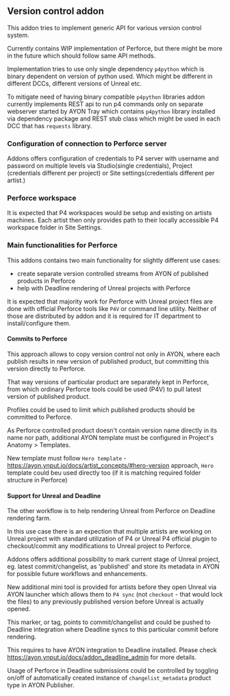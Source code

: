 Version control addon
---------------------

This addon tries to implement generic API for various version control system.

Currently contains WIP implementation of Perforce, but there might be more in the future which should follow
same API methods.

Implementation tries to use only single dependency `p4python` which is binary dependent on version of python used.
Which might be different in different DCCs, different versions of Unreal etc.


To mitigate need of having binary compatible `p4python` libraries addon currently implements REST api to run p4 commands 
only on separate webserver started by AYON Tray which contains `p4python` library installed via dependency package and 
REST stub class which might be used in each DCC that has `requests` library.

### Configuration of connection to Perforce server

Addons offers configuration of credentials to P4 server with username and password on multiple levels via
Studio(single credentials), Project (credentials different per project)  or Site settings(credentials different per artist.)

### Perforce workspace

It is expected that P4 workspaces would be setup and existing on artists machines. Each artist then only 
provides path to their locally accessible P4 workspace folder in Site Settings.

### Main functionalities for Perforce

This addons contains two main  functionality for slightly different use cases:
- create separate version controlled streams from AYON of published products in Perforce
- help with Deadline rendering of Unreal projects with Perforce

It is expected that majority work for Perforce with Unreal project files are done with official Perforce
tools like `P4V` or command line utility. Neither of those are distributed by addon and it is required
for IT department to install/configure them.


#### Commits to Perforce

This approach allows to copy version control not only in AYON, where each publish results in new version
of published product, but committing this version directly to Perforce. 

That way versions of particular product are separately kept in Perforce, from which ordinary Perforce tools
could be used (P4V) to pull latest version of published product.

Profiles could be used to limit which published products should be committed to Perforce.

As Perforce controlled product doesn't contain version name directly in its name nor path, additional
AYON template must be configured in Project's Anatomy > Templates.

New template must follow `Hero template` - https://ayon.ynput.io/docs/artist_concepts/#hero-version approach,
`Hero` template could beu used directly too (if it is matching required folder structure in Perforce)

#### Support for Unreal and Deadline

The other workflow is to help rendering Unreal from Perforce on Deadline rendering farm.

In this use case there is an expection that multiple artists are working on Unreal project with standard utilization of
P4 or Unreal P4 official plugin to checkout/commit any modifications to Unreal project to Perforce.

Addons offers additional possibility to mark current stage of Unreal project, eg. latest commit/changelist, as 'published' and
store its metadata in AYON for possible future workflows and enhancements.

New additional mini tool is provided for artists before they open Unreal via AYON launcher which allows them to 
`P4 sync` (not `checkout` - that would lock the files) to any previously published version before Unreal is actually opened.

This marker, or tag, points to commit/changelist and could be pushed to Deadline integration where Deadline
syncs to this particular commit before rendering. 

This requires to have AYON integration to Deadline installed. Please check https://ayon.ynput.io/docs/addon_deadline_admin for more details.

Usage of Perforce in Deadline submissions could be controlled by toggling on/off of automatically created instance of 
`changelist_metadata` product type in AYON Publisher.


